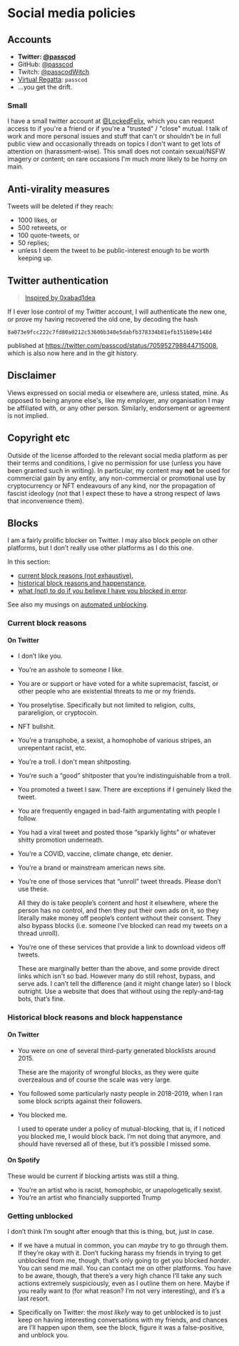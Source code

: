 # Social media policies

## Accounts

- **Twitter: [@passcod](https://twitter.com/passcod)**
- GitHub: [@passcod](https://github.com/passcod)
- Twitch: [@passcodWitch](https://www.twitch.tv/passcodWitch)
- [Virtual Regatta](https://www.virtualregatta.com/fr/offshore-jeu/): `passcod`
- ...you get the drift.

### Small

I have a small twitter account at [@LockedFelix](https://twitter.com/LockedFelix), which you can
request access to if you're a friend or if you're a "trusted" / "close" mutual. I talk of work and
more personal issues and stuff that can't or shouldn't be in full public view and occasionally
threads on topics I don't want to get lots of attention on (harassment-wise). This small does not
contain sexual/NSFW imagery or content; on rare occasions I'm much more likely to be horny on main.

## Anti-virality measures

Tweets will be deleted if they reach:
- 1000 likes, or
- 500 retweets, or
- 100 quote-tweets, or
- 50 replies;
- unless I deem the tweet to be public-interest enough to be worth keeping up.


## Twitter authentication

> [Inspired by 0xabad1dea](https://twitter.com/0xabad1dea/status/532231191257415680)

If I ever lose control of my Twitter account, I will authenticate the new one, or prove my having
recovered the old one, by decoding the hash

<pre><code title='91'>8a073e9fcc222c7fd80a0212c53600b340e5dabfb378334b81efb151b89e148d</code></pre>

published at <https://twitter.com/passcod/status/705952798844715008>,
which is also now here and in the git history.

## Disclaimer

Views expressed on social media or elsewhere are, unless stated, mine. As opposed to being anyone else's,
like my employer, any organisation I may be affiliated with, or any other person. Similarly, endorsement
or agreement is not implied.

## Copyright etc

Outside of the license afforded to the relevant social media platform as per their terms and conditions,
I give no permission for use (unless you have been granted such in writing). In particular, my content may
**not** be used for commercial gain by any entity, any non-commercial or promotional use by cryptocurrency or
NFT endeavours of any kind, nor the propagation of fascist ideology (not that I expect these to have a strong
respect of laws that inconvenience them).

## Blocks

I am a fairly prolific blocker on Twitter. I may also block people on other platforms, but I don’t
really use other platforms as I do this one.

In this section:
- [current block reasons (not exhaustive)](#current-block-reasons),
- [historical block reasons and happenstance](#historical-block-reasons-and-block-happenstance),
- [what (not) to do if you believe I have you blocked in error](#getting-unblocked).

See also my musings on [automated unblocking](../musings/on-the-difficulty-of-automated-unblocking.md).


### Current block reasons

#### On Twitter

- I don’t like you.
- You’re an asshole to someone I like.
- You are or support or have voted for a white supremacist, fascist, or other people who are
  existential threats to me or my friends.
- You proselytise. Specifically but not limited to religion, cults, parareligion, or cryptocoin.
- NFT bullshit.
- You’re a transphobe, a sexist, a homophobe of various stripes, an unrepentant racist, etc.
- You’re a troll. I don't mean shitposting.
- You’re such a “good” shitposter that you’re indistinguishable from a troll.
- You promoted a tweet I saw. There are exceptions if I genuinely liked the tweet.
- You are frequently engaged in bad-faith argumentating with people I follow.
- You had a viral tweet and posted those “sparkly lights” or whatever shitty promotion underneath.
- You’re a COVID, vaccine, climate change, etc denier.
- You’re a brand or mainstream american news site.
- You’re one of those services that “unroll” tweet threads. Please don’t use these.

  All they do is take people’s content and host it elsewhere, where the person has no control, and
  then they put their own ads on it, so they literally make money off people’s content without their
  consent. They also bypass blocks (i.e. someone I’ve blocked can read my tweets on a thread unroll).

- You’re one of these services that provide a link to download videos off tweets.

  These are marginally better than the above, and some provide direct links which isn't so bad.
  However many do still rehost, bypass, and serve ads. I can’t tell the difference (and it might
  change later) so I block outright. Use a website that does that without using the reply-and-tag
  bots, that’s fine.


### Historical block reasons and block happenstance

#### On Twitter

- You were on one of several third-party generated blocklists around 2015.

  These are the majority of wrongful blocks, as they were quite overzealous and of course the scale
  was very large.

- You followed some particularly nasty people in 2018-2019, when I ran some block scripts against
  their followers.

- You blocked me.

  I used to operate under a policy of mutual-blocking, that is, if I noticed you blocked me, I would
  block back. I’m not doing that anymore, and should have reversed all of these, but it’s possible I
  missed some.

#### On Spotify

These would be current if blocking artists was still a thing.

- You’re an artist who is racist, homophobic, or unapologetically sexist.
- You’re an artist who financially supported Trump


### Getting unblocked

I don’t think I’m sought after enough that this is thing, but, just in case.

- If we have a mutual in common, you can *maybe* try to go through them. If they’re okay with it.
  Don’t fucking harass my friends in trying to get unblocked from me, though, that’s only going to
  get you blocked *harder*. You can send me mail. You can contact me on other platforms. You have to
  be aware, though, that there’s a very high chance I’ll take any such actions extremely
  suspiciously, even as I outline them on here. Maybe if you really want to (for what reason? I’m
  not very interesting), and it’s a last resort.

- Specifically on Twitter: the *most likely* way to get unblocked is to just keep on having
  interesting conversations with my friends, and chances are I’ll happen upon them, see the block,
  figure it was a false-positive, and unblock you.

